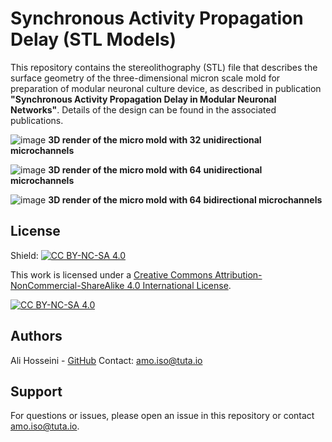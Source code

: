 # Synchronous Activity Propagation Delay (STL Models)



This repository contains the stereolithography (STL) file that describes the surface geometry of the three-dimensional micron scale mold for preparation of modular neuronal culture device, as described in publication **"Synchronous Activity Propagation Delay in Modular Neuronal Networks"**. Details of the design can be found in the associated publications.


![image](https://github.com/Amo-127-0-0-1/Synchronous-Activity-Propagation-Delay-STL-Models-/blob/main/images/32channels_render.png)
**3D render of the micro mold with 32 unidirectional microchannels**


![image](https://github.com/Amo-127-0-0-1/Synchronous-Activity-Propagation-Delay-STL-Models-/blob/main/images/64channels_render.png)
**3D render of the micro mold with 64 unidirectional microchannels**


![image](https://github.com/Amo-127-0-0-1/Synchronous-Activity-Propagation-Delay-STL-Models-/blob/main/images/bidirectional_render.png)
**3D render of the micro mold with 64 bidirectional microchannels**




## License 

Shield: [![CC BY-NC-SA 4.0][cc-by-nc-sa-shield]][cc-by-nc-sa]

This work is licensed under a
[Creative Commons Attribution-NonCommercial-ShareAlike 4.0 International License][cc-by-nc-sa].

[![CC BY-NC-SA 4.0][cc-by-nc-sa-image]][cc-by-nc-sa]

[cc-by-nc-sa]: http://creativecommons.org/licenses/by-nc-sa/4.0/
[cc-by-nc-sa-image]: https://licensebuttons.net/l/by-nc-sa/4.0/88x31.png
[cc-by-nc-sa-shield]: https://img.shields.io/badge/License-CC%20BY--NC--SA%204.0-lightgrey.svg



## Authors

Ali Hosseini - [GitHub](https://github.com/Amo-127-0-0-1)
Contact: amo.iso@tuta.io

## Support

For questions or issues, please open an issue in this repository or contact amo.iso@tuta.io.
